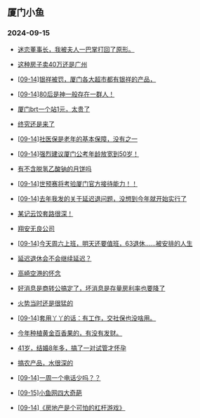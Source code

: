 ## 厦门小鱼 
### 2024-09-15

+ [迷恋董事长，我被夫人一巴掌打回了原形。](http://bbs.xmfish.com/read-htm-tid-18243519.html)

+ [这种房子卖40万还是广州](http://bbs.xmfish.com/read-htm-tid-18243393.html)

+ [[09-14]银祥被罚，厦门各大超市都有银祥的产品，](http://bbs.xmfish.com/read-htm-tid-18243496.html)

+ [[09-14]80后是神一般存在一群人！](http://bbs.xmfish.com/read-htm-tid-18243432.html)

+ [厦门brt一个站1元，太贵了](http://bbs.xmfish.com/read-htm-tid-18243441.html)

+ [终究还是来了](http://bbs.xmfish.com/read-htm-tid-18243357.html)

+ [[09-14]社医保是老年的基本保障，没有之一](http://bbs.xmfish.com/read-htm-tid-18243452.html)

+ [[09-14]强烈建议厦门公考年龄放宽到50岁！](http://bbs.xmfish.com/read-htm-tid-18243580.html)

+ [有不含脱氢乙酸钠的月饼吗](http://bbs.xmfish.com/read-htm-tid-18243424.html)

+ [[09-14]世预赛将考验厦门官方接待能力！！](http://bbs.xmfish.com/read-htm-tid-18243514.html)

+ [[09-14]去年我发的关于延迟退问题，没想到今年就开始实行了](http://bbs.xmfish.com/read-htm-tid-18243494.html)

+ [某记云饺套路很深！](http://bbs.xmfish.com/read-htm-tid-18243542.html)

+ [翔安无良公司](http://bbs.xmfish.com/read-htm-tid-18243464.html)

+ [[09-14]今天周六上班，明天还要值班，63退休……被安排的人生](http://bbs.xmfish.com/read-htm-tid-18243562.html)

+ [延迟退休会不会继续延迟？](http://bbs.xmfish.com/read-htm-tid-18243509.html)

+ [高崎空港的怀念](http://bbs.xmfish.com/read-htm-tid-18243498.html)

+ [好消息是商转公搞定了，坏消息是存量房利率也要降了](http://bbs.xmfish.com/read-htm-tid-18243524.html)

+ [火势当时还是很猛的](http://bbs.xmfish.com/read-htm-tid-18243625.html)

+ [[09-14]套用丫丫的话：有工作，交社保也没啥用。](http://bbs.xmfish.com/read-htm-tid-18243660.html)

+ [今年种植黄金百香果的，有没有发财。](http://bbs.xmfish.com/read-htm-tid-18243676.html)

+ [41岁，结婚8年多，搞了一对试管才怀孕](http://bbs.xmfish.com/read-htm-tid-18243704.html)

+ [搞农产品，水很深的](http://bbs.xmfish.com/read-htm-tid-18243669.html)

+ [[09-14]一周一个电话少吗？？](http://bbs.xmfish.com/read-htm-tid-18243576.html)

+ [[09-15]小鱼网四大奇葩](http://bbs.xmfish.com/read-htm-tid-18243726.html)

+ [[09-14]《房地产是个可怕的杠杆游戏》](http://bbs.xmfish.com/read-htm-tid-18243635.html)

